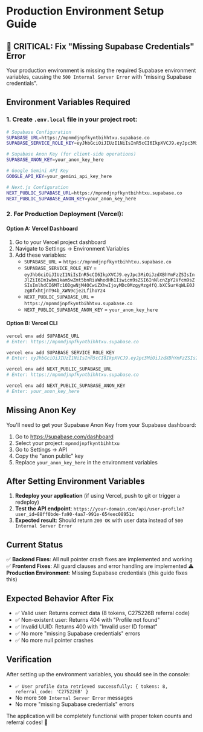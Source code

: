 # Production Environment Setup Guide

## 🚨 CRITICAL: Fix "Missing Supabase Credentials" Error

Your production environment is missing the required Supabase environment variables, causing the `500 Internal Server Error` with "missing Supabase credentials".

## Environment Variables Required

### 1. Create `.env.local` file in your project root:

```bash
# Supabase Configuration
SUPABASE_URL=https://mpnmdjnpfkyntbihhtxu.supabase.co
SUPABASE_SERVICE_ROLE_KEY=eyJhbGciOiJIUzI1NiIsInR5cCI6IkpXVCJ9.eyJpc3MiOiJzdXBhYmFzZSIsInJlZiI6Im1wbm1kam5wZmt5bnRiaWhodHh1Iiwicm9sZSI6InNlcnZpY2Vfcm9sZSIsImlhdCI6MTc1ODgwNjM4OCwiZXhwIjoyMDc0MzgyMzg4fQ.bXCSurKqWLE0Jzg8fxhtjnT94b_XWN9cje2LfihoYz4

# Supabase Anon Key (for client-side operations)
SUPABASE_ANON_KEY=your_anon_key_here

# Google Gemini API Key
GOOGLE_API_KEY=your_gemini_api_key_here

# Next.js Configuration
NEXT_PUBLIC_SUPABASE_URL=https://mpnmdjnpfkyntbihhtxu.supabase.co
NEXT_PUBLIC_SUPABASE_ANON_KEY=your_anon_key_here
```

### 2. For Production Deployment (Vercel):

#### Option A: Vercel Dashboard
1. Go to your Vercel project dashboard
2. Navigate to Settings → Environment Variables
3. Add these variables:
   - `SUPABASE_URL` = `https://mpnmdjnpfkyntbihhtxu.supabase.co`
   - `SUPABASE_SERVICE_ROLE_KEY` = `eyJhbGciOiJIUzI1NiIsInR5cCI6IkpXVCJ9.eyJpc3MiOiJzdXBhYmFzZSIsInJlZiI6Im1wbm1kam5wZmt5bnRiaWhodHh1Iiwicm9sZSI6InNlcnZpY2Vfcm9sZSIsImlhdCI6MTc1ODgwNjM4OCwiZXhwIjoyMDc0MzgyMzg4fQ.bXCSurKqWLE0Jzg8fxhtjnT94b_XWN9cje2LfihoYz4`
   - `NEXT_PUBLIC_SUPABASE_URL` = `https://mpnmdjnpfkyntbihhtxu.supabase.co`
   - `NEXT_PUBLIC_SUPABASE_ANON_KEY` = `your_anon_key_here`

#### Option B: Vercel CLI
```bash
vercel env add SUPABASE_URL
# Enter: https://mpnmdjnpfkyntbihhtxu.supabase.co

vercel env add SUPABASE_SERVICE_ROLE_KEY
# Enter: eyJhbGciOiJIUzI1NiIsInR5cCI6IkpXVCJ9.eyJpc3MiOiJzdXBhYmFzZSIsInJlZiI6Im1wbm1kam5wZmt5bnRiaWhodHh1Iiwicm9sZSI6InNlcnZpY2Vfcm9sZSIsImlhdCI6MTc1ODgwNjM4OCwiZXhwIjoyMDc0MzgyMzg4fQ.bXCSurKqWLE0Jzg8fxhtjnT94b_XWN9cje2LfihoYz4

vercel env add NEXT_PUBLIC_SUPABASE_URL
# Enter: https://mpnmdjnpfkyntbihhtxu.supabase.co

vercel env add NEXT_PUBLIC_SUPABASE_ANON_KEY
# Enter: your_anon_key_here
```

## Missing Anon Key

You'll need to get your Supabase Anon Key from your Supabase dashboard:

1. Go to https://supabase.com/dashboard
2. Select your project: `mpnmdjnpfkyntbihhtxu`
3. Go to Settings → API
4. Copy the "anon public" key
5. Replace `your_anon_key_here` in the environment variables

## After Setting Environment Variables

1. **Redeploy your application** (if using Vercel, push to git or trigger a redeploy)
2. **Test the API endpoint**: `https://your-domain.com/api/user-profile?user_id=88ff0bde-fa90-4aa7-991e-654eec08951c`
3. **Expected result**: Should return `200 OK` with user data instead of `500 Internal Server Error`

## Current Status

✅ **Backend Fixes**: All null pointer crash fixes are implemented and working
✅ **Frontend Fixes**: All guard clauses and error handling are implemented
⚠️ **Production Environment**: Missing Supabase credentials (this guide fixes this)

## Expected Behavior After Fix

- ✅ Valid user: Returns correct data (8 tokens, C275226B referral code)
- ✅ Non-existent user: Returns 404 with "Profile not found"
- ✅ Invalid UUID: Returns 400 with "Invalid user ID format"
- ✅ No more "missing Supabase credentials" errors
- ✅ No more null pointer crashes

## Verification

After setting up the environment variables, you should see in the console:
- `✅ User profile data retrieved successfully: { tokens: 8, referral_code: 'C275226B' }`
- No more `500 Internal Server Error` messages
- No more "missing Supabase credentials" errors

The application will be completely functional with proper token counts and referral codes! 🎉
